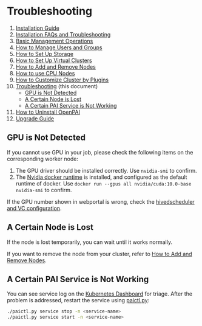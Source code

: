 # Troubleshooting

1. [Installation Guide](./installation-guide.md)
2. [Installation FAQs and Troubleshooting](./installation-faqs-and-troubleshooting.md)
3. [Basic Management Operations](./basic-management-operations.md)
4. [How to Manage Users and Groups](./how-to-manage-users-and-groups.md)
5. [How to Set Up Storage](./how-to-set-up-storage.md)
6. [How to Set Up Virtual Clusters](./how-to-set-up-virtual-clusters.md)
7. [How to Add and Remove Nodes](./how-to-add-and-remove-nodes.md)
8. [How to use CPU Nodes](./how-to-use-cpu-nodes.md)
9. [How to Customize Cluster by Plugins](./how-to-customize-cluster-by-plugins.md)
10. [Troubleshooting](./troubleshooting.md) (this document)
    - [GPU is Not Detected](#gpu-is-not-detected)
    - [A Certain Node is Lost](#a-certain-node-is-lost)
    - [A Certain PAI Service is Not Working](#a-certain-pai-service-is-not-working)
11. [How to Uninstall OpenPAI](./how-to-uninstall-openpai.md)
12. [Upgrade Guide](./upgrade-guide.md)

## GPU is Not Detected

If you cannot use GPU in your job, please check the following items on the corresponding worker node:
 
 1. The GPU driver should be installed correctly. Use `nvidia-smi` to confirm.
 2. The [Nvidia docker runtime](https://github.com/NVIDIA/nvidia-docker) is installed, and configured as the default runtime of docker. Use `docker run --gpus all nvidia/cuda:10.0-base nvidia-smi` to confirm.

If the GPU number shown in webportal is wrong, check the [hivedscheduler and VC configuration](./how-to-set-up-virtual-clusters.md).

## A Certain Node is Lost

If the node is lost temporarily, you can wait until it works normally.

If you want to remove the node from your cluster, refer to [How to Add and Remove Nodes](how-to-add-and-remove-nodes.md).

## A Certain PAI Service is Not Working

You can see service log on the [Kubernetes Dashboard](./basic-management-operations.md#access-kubernetes-dashboard) for triage. After the problem is addressed, restart the service using [paictl.py](./basic-management-operations.md#pai-service-management-and-paictl):

```bash
./paictl.py service stop -n <service-name>
./paictl.py service start -n <service-name>

```